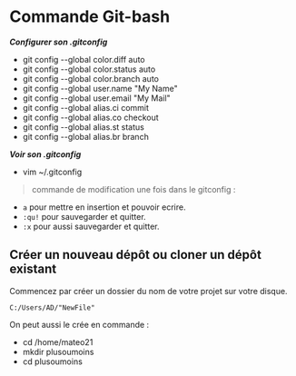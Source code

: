 # Commande Git-bash

_**Configurer son .gitconfig**_

+ git config --global color.diff auto
+ git config --global color.status auto
+ git config --global color.branch auto
+ git config --global user.name "My Name"
+ git config --global user.email "My Mail"
+ git config --global alias.ci commit
+ git config --global alias.co checkout
+ git config --global alias.st status
+ git config --global alias.br branch

_**Voir son .gitconfig**_

+ vim ~/.gitconfig 

> commande de modification une fois dans le gitconfig :

   +   `a` pour mettre en insertion et pouvoir ecrire.
   +   `:qu!` pour sauvegarder et quitter.
   +   `:x` pour aussi sauvegarder et quitter.

## Créer un nouveau dépôt ou cloner un dépôt existant

Commencez par créer un dossier du nom de votre projet sur votre disque.

`C:/Users/AD/"NewFile"`

On peut aussi le crée en commande : 

   + cd /home/mateo21
   + mkdir plusoumoins
   + cd plusoumoins

